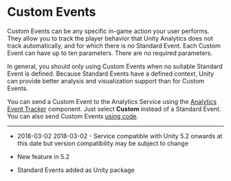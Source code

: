 # Custom Events

Custom Events can be any specific in-game action your user performs. They allow you to track the player behavior that Unity Analytics does not track automatically, and for which there is no Standard Event. Each Custom Event can have up to ten parameters. There are no required parameters. 

In general, you should only using Custom Events when no suitable Standard Event is defined. Because Standard Events have a defined context, Unity can provide better analysis and visualization support than for Custom Events.

You can send a Custom Event to the Analytics Service using the [Analytics Event Tracker](class-AnalyticsEventTracker) component. Just select __Custom__ instead of a Standard Event. You can also send Custom Events [using code](UnityAnalyticsCustomEventScripting).

---

* <span class="page-edit">2018-03-02 <!-- include IncludeTextNewPageNoEdit --></span>
<span class="page-edit">2018-03-02 - Service compatible with Unity 5.2 onwards at this date but version compatibility may be subject to change</span>

* <span class="page-history">New feature in 5.2</span>

* <span class="page-history">Standard Events added as Unity package</span>
 

